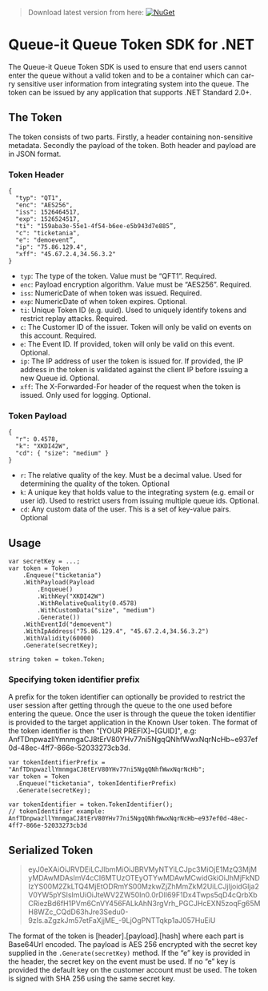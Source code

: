 >Download latest version from here: [![NuGet](https://img.shields.io/nuget/v/QueueIT.QueueToken.svg)](https://www.nuget.org/packages/QueueIT.QueueToken/)
# Queue-it Queue Token SDK for .NET
The Queue-it Queue Token SDK is used to ensure that end users cannot enter the queue without a valid token and to be a container which can car-ry sensitive user information from integrating system into the queue. The token can be issued by any application that supports .NET Standard 2.0+.
## The Token
The token consists of two parts. Firstly, a header containing non-sensitive metadata. Secondly the payload of the token. Both header and payload are in JSON format.
### Token Header
```
{ 
  "typ": "QT1",
  "enc": "AES256",
  "iss": 1526464517,
  "exp": 1526524517,
  "ti": "159aba3e-55e1-4f54-b6ee-e5b943d7e885”,
  "c": "ticketania", 
  "e": "demoevent”,
  "ip": "75.86.129.4",
  "xff": "45.67.2.4,34.56.3.2"
}
```
- `typ`: The type of the token. Value must be “QFT1”. Required.
- `enc`: Payload encryption algorithm. Value must be “AES256”. Required.
- `iss`: NumericDate of when token was issued. Required.
- `exp`: NumericDate of when token expires. Optional.
- `ti`: Unique Token ID (e.g. uuid). Used to uniquely identify tokens and restrict replay attacks. Required.
- `c`: The Customer ID of the issuer. Token will only be valid on events on this account. Required.
- `e`: The Event ID. If provided, token will only be valid on this event. Optional.
- `ip`: The IP address of user the token is issued for. If provided, the IP address in the token is validated against the client IP before issuing a new Queue id. Optional.
- `xff`: The X-Forwarded-For header of the request when the token is issued. Only used for logging. Optional.

### Token Payload
```
{ 
  "r": 0.4578,
  "k": "XKDI42W",
  "cd": { "size": "medium" }
}
```
- `r`: The relative quality of the key. Must be a decimal value. Used for determining the quality of the token. Optional
- `k`: A unique key that holds value to the integrating system (e.g. email or user id). Used to restrict users from issuing multiple queue ids. Optional.
- `cd`: Any custom data of the user. This is a set of key-value pairs. Optional

## Usage
```
var secretKey = ...;
var token = Token
    .Enqueue("ticketania")
    .WithPayload(Payload
		.Enqueue()
		.WithKey("XKDI42W")
		.WithRelativeQuality(0.4578)
		.WithCustomData("size", "medium")
		.Generate())
    .WithEventId("demoevent")
	.WithIpAddress("75.86.129.4", "45.67.2.4,34.56.3.2")
    .WithValidity(60000)
    .Generate(secretKey);

string token = token.Token;
```

### Specifying token identifier prefix
A prefix for the token identifier can optionally be provided to restrict the user session after getting through the queue to the one used before entering the queue. Once the user is through the queue the token identifier is provided to the target application in the Known User token. The format of the token identifier is then "[YOUR PREFIX]~[GUID]", e.g: AnfTDnpwazllYmnmgaCJ8tErV80YHv77ni5NgqQNhfWwxNqrNcHb~e937ef0d-48ec-4ff7-866e-52033273cb3d.
```
var tokenIdentifierPrefix = "AnfTDnpwazllYmnmgaCJ8tErV80YHv77ni5NgqQNhfWwxNqrNcHb";
var token = Token
  .Enqueue("ticketania", tokenIdentifierPrefix)
  .Generate(secretKey);

var tokenIdentifier = token.TokenIdentifier();
// tokenIdentifier example: AnfTDnpwazllYmnmgaCJ8tErV80YHv77ni5NgqQNhfWwxNqrNcHb~e937ef0d-48ec-4ff7-866e-52033273cb3d
```

## Serialized Token
> eyJ0eXAiOiJRVDEiLCJlbmMiOiJBRVMyNTYiLCJpc3MiOjE1MzQ3MjMyMDAwMDAsImV4cCI6MTUzOTEyOTYwMDAwMCwidGkiOiJhMjFkNDIzYS00M2ZkLTQ4MjEtODRmYS00MzkwZjZhMmZkM2UiLCJjIjoidGlja2V0YW5pYSIsImUiOiJteWV2ZW50In0.0rDlI69F1Dx4Twps5qD4cQrbXbCRiezBd6fH1PVm6CnVY456FALkAhN3rgVrh_PGCJHcEXN5zoqFg65MH8WZc_CQdD63hJre3Sedu0-9zIs.aZgzkJm57etFaXjjME_-9LjOgPNTTqkp1aJ057HuEiU

The format of the token is [header].[payload].[hash] where each part is Base64Url encoded. The payload is AES 256 encrypted with the secret key supplied in the `.Generate(secretKey)` method. If the “e” key is provided in the header, the secret key on the event must be used. If no “e” key is provided the default key on the customer account must be used.
The token is signed with SHA 256 using the same secret key.
